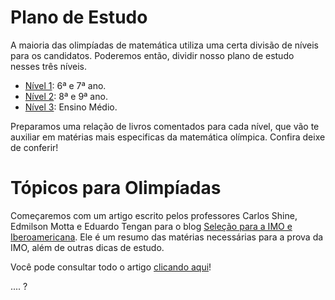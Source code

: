# Plano de Estudo


A maioria das olimpíadas de matemática utiliza uma certa divisão de níveis para os candidatos. Poderemos então, dividir nosso plano de estudo nesses três níveis.

- [Nível 1](http://www.qilabs.org/guias/olimpiadas-matematica/estudo/nivel1): 6ª e 7ª ano.
- [Nível 2](http://www.qilabs.org/guias/olimpiadas-matematica/estudo/nivel2): 8ª e 9ª ano.
- [Nível 3](http://www.qilabs.org/guias/olimpiadas-matematica/estudo/nivel3): Ensino Médio.


Preparamos uma relação de livros comentados para cada nível, que vão te auxiliar em matérias mais especificas da matemática olímpica. Confira deixe de conferir!


# Tópicos para Olimpíadas

Começaremos com um artigo escrito pelos professores Carlos Shine, Edmilson Motta e Eduardo Tengan para o blog [Seleção para a IMO e Iberoamericana](http://imoibero.blogspot.com.br/). Ele é um resumo das matérias necessárias para a prova da IMO, além de outras dicas de estudo.

Você pode consultar todo o artigo [clicando aqui](http://cyshine.webs.com/email-imo.pdf)!

.... ?
